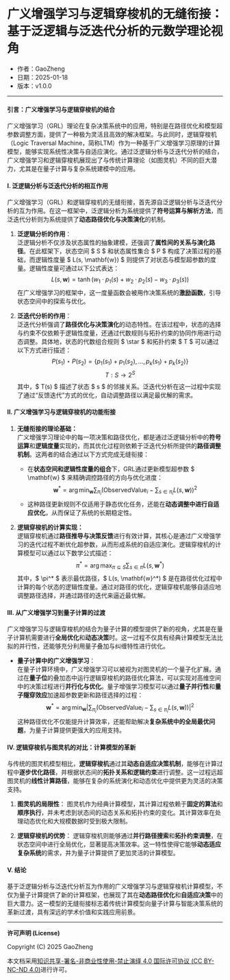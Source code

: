 # **广义增强学习与逻辑穿梭机的无缝衔接：基于泛逻辑与泛迭代分析的元数学理论视角**

- 作者：GaoZheng
- 日期：2025-01-18
- 版本：v1.0.0

---

#### **引言：广义增强学习与逻辑穿梭机的结合**

广义增强学习（GRL）理论在复杂决策系统中的应用，特别是在路径优化和模型超参数调整方面，提供了一种极为灵活且高效的解决框架。与此同时，逻辑穿梭机（Logic Traversal Machine，简称LTM）作为一种基于广义增强学习原理的计算模型，能够实现系统性决策与自适应演化。通过泛逻辑分析与泛迭代分析的结合，广义增强学习和逻辑穿梭机展现出了与传统计算理论（如图灵机）不同的巨大潜力，尤其是在量子计算与复杂系统建模中的应用。

#### **I. 泛逻辑分析与泛迭代分析的相互作用**

广义增强学习（GRL）和逻辑穿梭机的无缝衔接，首先源自泛逻辑分析与泛迭代分析的互为作用。在这一框架中，泛逻辑分析为系统提供了**符号运算与解析方法**，而泛迭代分析则为系统提供了**动态路径优化与决策演化**的机制。

1. **泛逻辑分析的作用**：  
   泛逻辑分析不仅涉及状态属性的抽象建模，还强调了**属性间的关系与演化路径**。在此框架下，状态空间 $ S $ 和状态属性集合 $ P $ 构成了决策过程的基础，而逻辑性度量 $ L(s, \mathbf{w}) $ 则提供了对状态与模型超参数的度量。逻辑性度量可通过以下公式表达：
   $$
   L(s, \mathbf{w}) = \tanh\left(w_1 \cdot p_1(s) + w_2 \cdot p_2(s) - w_3 \cdot p_3(s)\right)
   $$
   在广义增强学习的框架中，这一度量函数会被用作决策系统的**激励函数**，引导状态空间中的探索与优化。

2. **泛迭代分析的作用**：  
   泛迭代分析强调了**路径优化与决策演化**的动态特性。在该过程中，状态的选择与约束不仅依赖于逻辑性度量，还通过代数规则与拓扑约束的协同作用进行动态调整。具体地，状态的代数组合规则 $ \star $ 和拓扑约束 $ T $ 可以通过以下方式进行描述：
   $$
   P(s_1) \star P(s_2) = \{p_1(s_1) + p_1(s_2), \dots, p_k(s_1) + p_k(s_2)\}
   $$
   $$
   T: S \to 2^S
   $$
   其中，$ T(s) $ 描述了状态 $ s $ 的邻接关系。泛迭代分析在这一过程中实现了通过“反馈迭代”方式的优化，自动调整路径以满足最优解的需求。

#### **II. 广义增强学习与逻辑穿梭机的功能衔接**

1. **无缝衔接的理论基础：**  
   广义增强学习理论中的每一项决策和路径优化，都是通过泛逻辑分析中的**符号运算**和**逻辑度量**实现的，而其优化过程则依赖于泛迭代分析所提供的**路径调整机制**。这两者的结合通过以下方式完成无缝衔接：

   - 在**状态空间和逻辑性度量的组合**下，GRL通过更新模型超参数 $ \mathbf{w} $ 来精确调控路径的方向与优化进度：
   $$
   \mathbf{w}^* = \arg\min_{\mathbf{w}} \sum_{\pi_i} \left(\text{ObservedValue}_i - \sum_{s \in \pi_i} L(s, \mathbf{w})\right)^2
   $$
   - 这种路径更新规则不仅适用于静态优化任务，还能在**动态调整中进行自适应优化**，从而保证了系统的长期稳定性。

2. **逻辑穿梭机的计算实现：**  
   逻辑穿梭机通过**路径推导与决策反馈**进行有效计算，其核心是通过广义增强学习的迭代过程不断优化超参数，从而形成系统的自适应演化。逻辑穿梭机的计算模型可以通过以下数学公式描述：
   $$
   \pi^* = \arg\max_{\pi \subseteq S} \sum_{s \in \pi} L(s, \mathbf{w}^*)
   $$
   其中，$ \pi^* $ 表示最优路径，$ L(s, \mathbf{w}^*) $ 是在路径优化过程中计算的每个状态的逻辑性度量。通过对路径的优化，逻辑穿梭机能够自适应地调整路径选择，并通过路径的迭代来逼近最优解。

#### **III. 从广义增强学习到量子计算的过渡**

广义增强学习与逻辑穿梭机的结合为量子计算的模型提供了新的视角，尤其是在量子计算机需要进行**全局优化**和**动态决策**时。这一过程不仅具有经典计算模型无法比拟的并行性，还能够充分利用量子叠加与纠缠特性进行优化。

- **量子计算中的广义增强学习**：  
  在量子计算环境中，广义增强学习可以被视为对图灵机的一个量子化扩展。通过在**量子位**的叠加态中运行逻辑穿梭机的路径优化算法，可以实现对高维空间中的决策过程进行**并行化与优化**。量子增强学习模型可以通过**量子并行性**和**量子隧穿效应**加速超参数更新和路径选择的过程：
  $$
  \mathbf{w}^* = \arg\min_{\mathbf{w}} \left|\sum_{\pi_i} \left(\text{ObservedValue}_i - \sum_{s \in \pi_i} L(s, \mathbf{w})\right)\right|^2
  $$
  这种路径优化不仅能提升计算效率，还能帮助解决**复杂系统中的全局最优问题**，为量子计算提供更强大的应用支持。

#### **IV. 逻辑穿梭机与图灵机的对比：计算模型的革新**

与传统的图灵机模型相比，**逻辑穿梭机**通过其**动态自适应决策机制**，能够在计算过程中**逐步优化路径**，并根据状态间的**拓扑关系和逻辑约束**进行调整。这一过程远超图灵机的**线性计算路径**，能够在复杂的系统演化和动态优化中提供更为灵活的决策支持。

1. **图灵机的局限性**：
   图灵机作为经典计算模型，其计算过程依赖于**固定的算法**和**顺序执行**，并未考虑到状态间的动态关系和拓扑约束的变化。其计算效率在处理动态优化和大规模数据时受到极大限制。

2. **逻辑穿梭机的优势**：
   逻辑穿梭机则能够通过**并行路径搜索**和**拓扑约束调整**，在状态空间中进行全局优化，显著提高决策效率。这一特性使得它能够**动态适应复杂系统**的需求，并为量子计算提供了更加灵活的计算模型。

#### **V. 结论**

基于泛逻辑分析与泛迭代分析互为作用的广义增强学习与逻辑穿梭机计算模型，不仅为量子计算提供了新的计算框架，也展现了其在**动态路径优化**和**自适应决策**中的巨大潜力。这一模型的无缝衔接标志着传统计算模型向量子计算与智能决策系统的革新过渡，具有深远的学术价值和实践应用前景。

---

**许可声明 (License)**

Copyright (C) 2025 GaoZheng 

本文档采用[知识共享-署名-非商业性使用-禁止演绎 4.0 国际许可协议 (CC BY-NC-ND 4.0)](https://creativecommons.org/licenses/by-nc-nd/4.0/deed.zh-Hans)进行许可。
